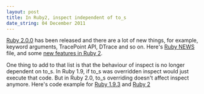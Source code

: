 ```yaml
---
layout: post
title: In Ruby2, inspect independent of to_s 
date_string: 04 December 2011
---
```


[Ruby 2.0.0](http://www.ruby-lang.org/en/news/2013/02/24/ruby-2-0-0-p0-is-released/) has been released and there are a lot of new things, for example, keyword arguments, TracePoint API, DTrace and so on. Here's [Ruby NEWS](https://github.com/ruby/ruby/blob/trunk/NEWS) file, and some [new features in Ruby 2](http://blog.marc-andre.ca/2013/02/23/ruby-2-by-example/).

One thing to add to that list is that the behaviour of inspect is no
longer dependent on to_s. In Ruby 1.9, if to_s was overridden inspect
would just execute that code. But in Ruby 2.0, to_s overriding doesn't
affect inspect anymore. Here's code example for [Ruby 1.9.3](http://eval.in/11121) and [Ruby
2](http://eval.in/11120)
